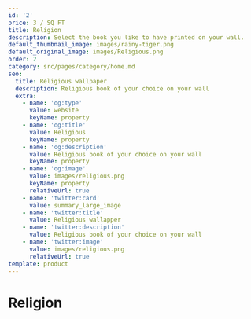 ```yaml
---
id: '2'
price: 3 / SQ FT
title: Religion
description: Select the book you like to have printed on your wall.
default_thumbnail_image: images/rainy-tiger.png
default_original_image: images/Religious.png
order: 2
category: src/pages/category/home.md
seo:
  title: Religious wallpaper
  description: Religious book of your choice on your wall
  extra:
    - name: 'og:type'
      value: website
      keyName: property
    - name: 'og:title'
      value: Religious
      keyName: property
    - name: 'og:description'
      value: Religious book of your choice on your wall
      keyName: property
    - name: 'og:image'
      value: images/religious.png
      keyName: property
      relativeUrl: true
    - name: 'twitter:card'
      value: summary_large_image
    - name: 'twitter:title'
      value: Religious wallapper
    - name: 'twitter:description'
      value: Religious book of your choice on your wall
    - name: 'twitter:image'
      value: images/religious.png
      relativeUrl: true
template: product
---
```


# Religion
